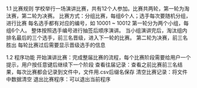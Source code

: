 1.1 比赛规则
学校举行一场演讲比赛，共有12个人参加。比赛共两轮，第一轮为淘汰赛，第二轮为决赛。
比赛方式：分组比赛，每组6个人；选手每次要随机分组，进行比赛
每名选手都有对应的编号，如 10001 ~ 10012
第一轮分为两个小组，每组6个人。 整体按照选手编号进行抽签后顺序演讲。
当小组演讲完后，淘汰组内排名最后的三个选手，前三名晋级，进入下一轮的比赛。
第二轮为决赛，前三名胜出
每轮比赛过后需要显示晋级选手的信息




1.2 程序功能
开始演讲比赛：完成整届比赛的流程，每个比赛阶段需要给用户一个提示，用户按任意键后继续下一个阶段
查看往届记录：查看之前比赛前三名结果，每次比赛都会记录到文件中，文件用.csv后缀名保存
清空比赛记录：将文件中数据清空
退出比赛程序：可以退出当前程序
